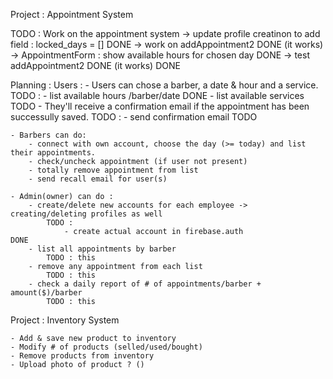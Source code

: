 

Project : Appointment System


TODO : Work on the appointment system
    -> update profile creatinon to add field : locked_days = []             DONE
    -> work on addAppointment2                                              DONE (it works)
    -> AppointmentForm : show available hours for chosen day                DONE
    -> test addAppointment2 DONE (it works)                                 DONE

Planning : 
    Users : 
        - Users can chose a barber, a date & hour and a service. 
            TODO : 
                - list available hours /barber/date                         DONE
                - list available services                                   TODO
        - They'll receive a confirmation email if the appointment has been successully saved.
            TODO : 
                - send confirmation email                                   TODO     

    - Barbers can do:  
        - connect with own account, choose the day (>= today) and list their appointments.
        - check/uncheck appointment (if user not present)
        - totally remove appointment from list
        - send recall email for user(s)

    - Admin(owner) can do : 
        - create/delete new accounts for each employee -> creating/deleting profiles as well
            TODO : 
                - create actual account in firebase.auth                    DONE
        - list all appointments by barber
            TODO : this
        - remove any appointment from each list
            TODO : this
        - check a daily report of # of appointments/barber + amount($)/barber
            TODO : this




Project : Inventory System
    
    - Add & save new product to inventory
    - Modify # of products (selled/used/bought)
    - Remove products from inventory
    - Upload photo of product ? ()